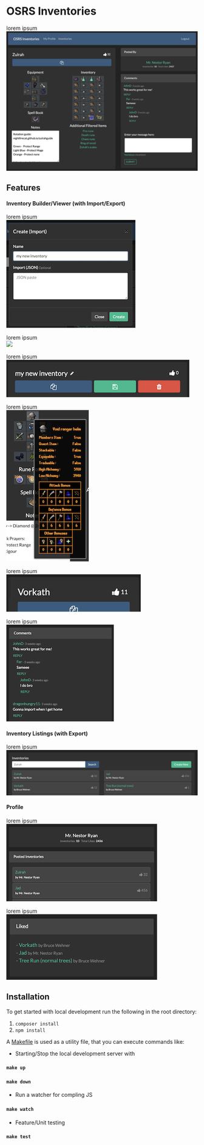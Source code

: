 # OSRS Inventories
lorem ipsum
![](showcase/overview.png)

## Features
#### Inventory Builder/Viewer (with Import/Export)
lorem ipsum<br>
![](showcase/create-import.png)

lorem ipsum<br>
![](showcase/showcase.gif)

lorem ipsum<br>
![](showcase/controls.png)

lorem ipsum<br>
![](showcase/item-details.png)

lorem ipsum<br>
![](showcase/likes.gif)

lorem ipsum<br>
![](showcase/comments.png)

#### Inventory Listings (with Export)
lorem ipsum<br>
![](showcase/inventory-list.png)

#### Profile
lorem ipsum<br>
![](showcase/posted-inventories.png)

lorem ipsum<br>
![](showcase/liked.png)

## Installation
To get started with local development run the following in the root directory:
1. `composer install`
2. `npm install`

A [Makefile](https://makefiletutorial.com/) is used as a utility file, that you can execute commands like:
- Starting/Stop the local development server with
#### `make up` 
#### `make down` 
- Run a watcher for compling JS 
#### `make watch` 
- Feature/Unit testing
#### `make test` 
